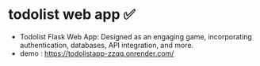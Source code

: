 # todolist web app ✅
- Todolist Flask Web App: Designed as an engaging game, incorporating authentication, databases, API integration, and more.
- demo : https://todolistapp-zzqq.onrender.com/
